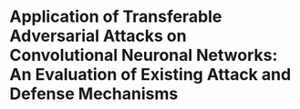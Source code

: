 # Application of Transferable Adversarial Attacks on Convolutional Neuronal Networks: An Evaluation of Existing Attack and Defense Mechanisms
